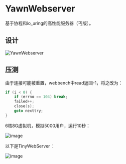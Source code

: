 # YawnWebserver
基于协程和io_uring的高性能服务器（丐版）。

## 设计
![YawnWebserver](https://github.com/KevinTan10/YawnWebserver/assets/101052771/bcd5d66c-351b-450e-b1ae-e9eb22a476ea)

## 压测
由于连接可能被重置，webbench中read返回-1，将之改为：
```cpp
if (i < 0) {
    if (errno == 104) break;
    failed++;
    close(s);
    goto nexttry;
}
```
6核8G虚拟机，模拟5000用户，运行10秒：

![image](https://github.com/KevinTan10/YawnWebserver/assets/101052771/c350c4fd-ef1c-4b7f-9a6b-900328c2a8fc)

以下是TinyWebServer：

![image](https://github.com/KevinTan10/YawnWebserver/assets/101052771/0735d070-fd3b-4789-8949-9b0596514382)
